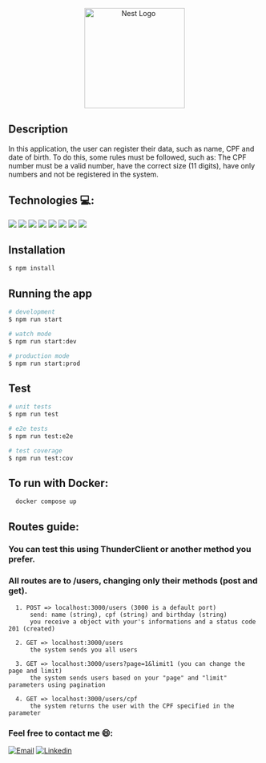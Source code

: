 <p align="center">
  <a href="http://nestjs.com/" target="blank"><img src="https://nestjs.com/img/logo-small.svg" width="200" alt="Nest Logo" /></a>
</p>

[circleci-image]: https://img.shields.io/circleci/build/github/nestjs/nest/master?token=abc123def456
[circleci-url]: https://circleci.com/gh/nestjs/nest

  ## Description

  In this application, the user can register their data, such as name, CPF and date of birth. To do this, some rules must be followed, such as: The CPF number must be a valid number, have the correct size (11 digits), have only numbers and not be    registered in the system.

  

  ## Technologies 💻:

<div>
  <img src="https://img.shields.io/badge/node js%20-%2320232a.svg?&style=for-the-badge&color=339933&logo=node.js&logoColor=ffffff"/>
  <img src="https://img.shields.io/badge/Express%20-%2320232a.svg?&style=for-the-badge&color=000000&logo=Express&logoColor=ffffff"/>
  <img src="https://img.shields.io/badge/TypeScript%20-%2320232a.svg?&style=for-the-badge&color=3178C6&logo=TypeScript&logoColor=ffffff"/>
  <img src="https://img.shields.io/badge/Prisma%20-%2320232a.svg?&style=for-the-badge&color=4C51BF&logo=Prisma&logoColor=ffffff"/>
  <img src="https://img.shields.io/badge/jest%20-%2320232a.svg?&style=for-the-badge&color=C21325&logo=jest&logoColor=ffffff"/>
  <img src="https://img.shields.io/badge/nestjs-E0234E?style=for-the-badge&logo=nestjs&logoColor=white" />
  <img src="https://img.shields.io/badge/PostgreSQL%20-%2320232a.svg?&style=for-the-badge&color=4169E1&logo=PostgreSQL&logoColor=ffffff"/>
  <img src="https://img.shields.io/badge/Docker-2CA5E0?style=for-the-badge&logo=docker&logoColor=white"/>
</div>

## Installation

```bash
$ npm install
```

## Running the app

```bash
# development
$ npm run start

# watch mode
$ npm run start:dev

# production mode
$ npm run start:prod
```

## Test

```bash
# unit tests
$ npm run test

# e2e tests
$ npm run test:e2e

# test coverage
$ npm run test:cov
```

## To run with Docker:

```bash
  docker compose up
```

## Routes guide:

### You can test this using ThunderClient or another method you prefer.

### All routes are to /users, changing only their methods (post and get).

```
  1. POST => localhost:3000/users (3000 is a default port)
      send: name (string), cpf (string) and birthday (string)
      you receive a object with your's informations and a status code 201 (created)

  2. GET => localhost:3000/users
      the system sends you all users

  3. GET => localhost:3000/users?page=1&limit1 (you can change the page and limit)
      the system sends users based on your "page" and "limit" parameters using pagination

  4. GET => localhost:3000/users/cpf
      the system returns the user with the CPF specified in the parameter
```




### Feel free to contact me 😄:

<div align="left">
  
  [![Email](https://img.shields.io/badge/Gmail-D14836?style=for-the-badge&logo=gmail&logoColor=white)](mailto:wiliancosta52@gmail.com)
  [![Linkedin](https://img.shields.io/badge/LinkedIn-0077B5?style=for-the-badge&logo=linkedin&logoColor=white)](https://www.linkedin.com/in/williamcosta52/)
</div>
